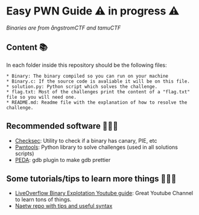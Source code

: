 # Easy PWN Guide ⚠️ in progress ⚠️
_Binaries are from ångstromCTF and tamuCTF_

## Content 📚
In each folder inside this repository should be the following files: 

    * Binary: The binary compiled so you can run on your machine
    * Binary.c: If the source code is avaliable it will be on this file. 
    * solution.py: Python script which solves the challenge.
    * flag.txt: Most of the challenges print the content of a "flag.txt" file so you will need one.
    * README.md: Readme file with the explanation of how to resolve the challenge.

## Recommended software 👨🏻‍💻

- [Checksec](https://github.com/slimm609/checksec.sh): Utility to check if a binary has canary, PIE, etc
- [Pwntools](http://docs.pwntools.com/en/stable/about.html): Python library to solve challenges (used in all solutions scripts) 
- [PEDA](https://github.com/longld/peda): gdb plugin to make gdb prettier 


## Some tutorials/tips to learn more things 👩🏽‍🏫  

- [LiveOverflow Binary Explotation Youtube guide](https://www.youtube.com/watch?v=iyAyN3GFM7A&list=PLhixgUqwRTjxglIswKp9mpkfPNfHkzyeN): Great Youtube Channel to learn tons of things. 
- [Naetw repo with tips and useful syntax](https://github.com/Naetw/CTF-pwn-tips#overflow)
